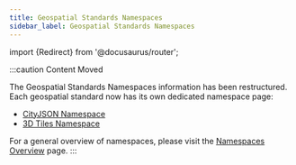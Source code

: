 ```yaml
---
title: Geospatial Standards Namespaces
sidebar_label: Geospatial Standards Namespaces
---
```


import {Redirect} from '@docusaurus/router';

<Redirect to="/docs/namespaces/overview" />

:::caution Content Moved

The Geospatial Standards Namespaces information has been restructured. Each geospatial standard now has its own dedicated namespace page:

- [CityJSON Namespace](/docs/namespaces/cityjson)
- [3D Tiles Namespace](/docs/namespaces/3d-tiles)

For a general overview of namespaces, please visit the [Namespaces Overview](/docs/namespaces/overview) page.
::: 